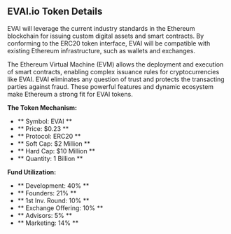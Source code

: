 ## EVAI.io Token Details
EVAI will leverage the current industry standards in the Ethereum blockchain for issuing custom digital assets and smart contracts. By conforming to the ERC20 token interface, EVAI will be compatible with existing Ethereum infrastructure, such as wallets and exchanges.

The Ethereum Virtual Machine (EVM) allows the deployment and execution of smart contracts, enabling complex issuance rules for cryptocurrencies like EVAI. EVAI eliminates any question of trust and protects the transacting parties against fraud. These powerful features and dynamic ecosystem make Ethereum a strong fit for EVAI tokens.

**The Token Mechanism:**
* ** Symbol: EVAI **
* ** Price: $0.23 **
* ** Protocol: ERC20 **
* ** Soft Cap: $2 Million **
* ** Hard Cap: $10 Million **
* ** Quantity: 1 Billion **

**Fund Utilization:**
* ** Development: 40% **
* ** Founders: 21% **
* ** 1st Inv. Round: 10% **
* ** Exchange Offering: 10% **
* ** Advisors: 5% **
* ** Marketing: 14% **